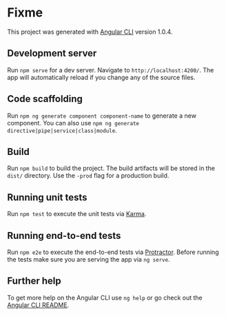 # Fixme

This project was generated with [Angular CLI](https://github.com/angular/angular-cli) version 1.0.4.

## Development server

Run `npm serve` for a dev server. Navigate to `http://localhost:4200/`. The app will automatically reload if you change any of the source files.

## Code scaffolding

Run `npm ng generate component component-name` to generate a new component. You can also use `npm ng generate directive|pipe|service|class|module`.

## Build

Run `npm build` to build the project. The build artifacts will be stored in the `dist/` directory. Use the `-prod` flag for a production build.

## Running unit tests

Run `npm test` to execute the unit tests via [Karma](https://karma-runner.github.io).

## Running end-to-end tests

Run `npm e2e` to execute the end-to-end tests via [Protractor](http://www.protractortest.org/).
Before running the tests make sure you are serving the app via `ng serve`.

## Further help

To get more help on the Angular CLI use `ng help` or go check out the [Angular CLI README](https://github.com/angular/angular-cli/blob/master/README.md).
